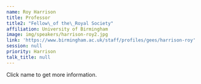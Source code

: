```yaml
---
name: Roy Harrison
title: Professor
title2: "Fellow\_of the\_Royal Society"
affiliation: University of Birmingham
image: img/speakers/harrison-roy2.jpg
link: 'https://www.birmingham.ac.uk/staff/profiles/gees/harrison-roy'
session: null
priority: Harrison
talk_title: null
---
```

Click name to get more information.

